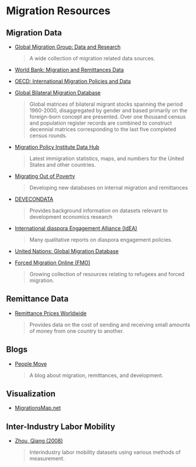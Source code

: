 Migration Resources
=================

Migration Data
-------

- [Global Migration Group: Data and Research](http://www.globalmigrationgroup.org/en/data-and-research-data-sources)
     >A wide collection of migration related data sources.

- [World Bank: Migration and Remittances Data](http://econ.worldbank.org/WBSITE/EXTERNAL/EXTDEC/EXTDECPROSPECTS/0,,contentMDK:22759429~pagePK:64165401~piPK:64165026~theSitePK:476883,00.html) 

- [OECD: International Migration Policies and Data](http://www.oecd.org/els/mig/)

- [Global Bilateral Migration Database](http://data.worldbank.org/data-catalog/global-bilateral-migration-database)
     >Global matrices of bilateral migrant stocks spanning the period 1960-2000, disaggregated by gender and based primarily on the foreign-born concept are presented. Over one thousand census and population register records are combined to construct decennial matrices corresponding to the last five completed census rounds. 

- [Migration Policy Institute Data Hub](http://www.migrationinformation.org/DataHub/)
     >Latest immigration statistics, maps, and numbers for the United States and other countries.

- [Migrating Out of Poverty](http://migratingoutofpoverty.dfid.gov.uk/research/migrationdata)
     >Developing new databases on internal migration and remittances

- [DEVECONDATA](http://devecondata.blogspot.com/search/label/migration)
     >Provides background information on datasets relevant to development economics research

- [International diaspora Engagement Alliance (IdEA)](http://diasporaalliance.org/resource/)
     >Many qualitative reports on diaspora engagement policies.

- [United Nations: Global Migration Database](http://esa.un.org/unmigration/)

- [Forced Migration Online (FMO)](http://www.forcedmigration.org/)
     >Growing collection of resources relating to refugees and forced migration.

Remittance Data
-------

- [Remittance Prices Worldwide](http://remittanceprices.worldbank.org/)
     >Provides data on the cost of sending and receiving small amounts of money from one country to another.


Blogs
-------
- [People Move ](http://blogs.worldbank.org/peoplemove/)
     >A blog about migration, remittances, and development.


Visualization
---------
- [MigrationsMap.net](http://migrationsmap.net/)



Inter-Industry Labor Mobility
------------
- [Zhou, Qiang (2008)](http://home.uchicago.edu/~qiang/Data.htm)
     >Interindustry labor mobility datasets using various methods of measurement.
